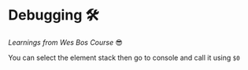 # Debugging 🛠

*Learnings from Wes Bos Course* 😎

You can select the element stack then go to console and call it using `$0`